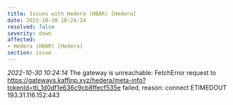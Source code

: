 ```yaml
---
title: Issues with Hedera (HBAR) [Hedera]
date: 2022-10-30 10:24:14
resolved: false
severity: down
affected:
- Hedera (HBAR) [Hedera]
section: issue
---
```


*2022-10-30 10:24:14* The gateway is unreachable: FetchError request to https://gateways.kaffinp.xyz/hedera/meta-info?tokenId=tti_1d0df1e636c9cb8ffecf535e failed, reason: connect ETIMEDOUT 193.31.116.152:443